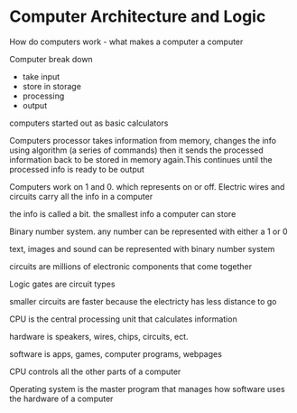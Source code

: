 # Computer Architecture and Logic

How do computers work - what makes a computer a computer

Computer break down
- take input
- store in storage
- processing
- output

computers started out as basic calculators

Computers processor takes information from memory, changes the info using algorithm (a series of commands) then it sends the processed information back to be stored in memory again.This continues until the processed info is ready to be output

Computers work on 1 and 0. which represents on or off.  Electric wires and circuits carry all the info in a computer

the info is called a bit. the smallest info a computer can store

Binary number system. any number can be represented with either a 1 or 0

text, images and sound can be represented with binary number system

circuits are millions of electronic components that come together

Logic gates are circuit types

smaller circuits are faster because the electricty has less distance to go

CPU is the central processing unit that calculates information

hardware is speakers, wires, chips, circuits, ect.

software is apps, games, computer programs, webpages

CPU controls all the other parts of a computer

Operating system is the master program that manages how software uses the hardware of a computer






















